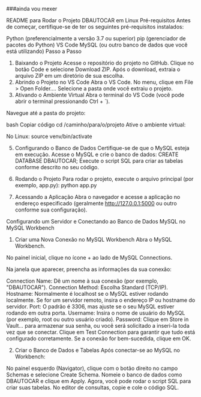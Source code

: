 ###ainda vou mexer


README para Rodar o Projeto DBAUTOCAR em Linux
Pré-requisitos
Antes de começar, certifique-se de ter os seguintes pré-requisitos instalados:

Python (preferencialmente a versão 3.7 ou superior)
pip (gerenciador de pacotes do Python)
VS Code
MySQL (ou outro banco de dados que você está utilizando)
Passo a Passo
1. Baixando o Projeto
Acesse o repositório do projeto no GitHub.
Clique no botão Code e selecione Download ZIP.
Após o download, extraia o arquivo ZIP em um diretório de sua escolha.
2. Abrindo o Projeto no VS Code
Abra o VS Code.
No menu, clique em File > Open Folder....
Selecione a pasta onde você extraiu o projeto.
3. Ativando o Ambiente Virtual
Abra o terminal do VS Code (você pode abrir o terminal pressionando Ctrl + `).

Navegue até a pasta do projeto:

bash
Copiar código
cd /caminho/para/o/projeto
Ative o ambiente virtual:

No Linux:
source venv/bin/activate

5. Configurando o Banco de Dados
Certifique-se de que o MySQL esteja em execução. Acesse o MySQL e crie o banco de dados:
CREATE DATABASE DBAUTOCAR;
Execute o script SQL para criar as tabelas conforme descrito no seu código.

6. Rodando o Projeto
Para rodar o projeto, execute o arquivo principal (por exemplo, app.py):
python app.py

8. Acessando a Aplicação
Abra o navegador e acesse a aplicação no endereço especificado (geralmente http://127.0.0.1:5000 ou outro conforme sua configuração).

Configurando um Servidor e Conectando ao Banco de Dados MySQL no MySQL Workbench
1. Criar uma Nova Conexão no MySQL Workbench
Abra o MySQL Workbench.

No painel inicial, clique no ícone + ao lado de MySQL Connections.

Na janela que aparecer, preencha as informações da sua conexão:

Connection Name: Dê um nome à sua conexão (por exemplo, "DBAUTOCAR").
Connection Method: Escolha Standard (TCP/IP).
Hostname: Normalmente é localhost se o MySQL estiver rodando localmente. Se for um servidor remoto, insira o endereço IP ou hostname do servidor.
Port: O padrão é 3306, mas ajuste se o seu MySQL estiver rodando em outra porta.
Username: Insira o nome de usuário do MySQL (por exemplo, root ou outro usuário criado).
Password: Clique em Store in Vault... para armazenar sua senha, ou você será solicitado a inseri-la toda vez que se conectar.
Clique em Test Connection para garantir que tudo está configurado corretamente. Se a conexão for bem-sucedida, clique em OK.

2. Criar o Banco de Dados e Tabelas
Após conectar-se ao MySQL no Workbench:

No painel esquerdo (Navigator), clique com o botão direito no campo Schemas e selecione Create Schema.
Nomeie o banco de dados como DBAUTOCAR e clique em Apply.
Agora, você pode rodar o script SQL para criar suas tabelas. No editor de consultas, copie e cole o código SQL.
